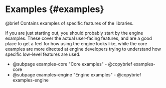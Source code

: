 # Examples {#examples}

@brief Contains examples of specific features of the libraries.

If you are just starting out, you should probably start by the engine examples.
These cover the actual user-facing features, and are a good place to get a feel
for how using the engine looks like, while the core examples are more directed
at engine developers trying to understand how specific low-level features are
used.

- @subpage examples-core "Core examples" - @copybrief examples-core
- @subpage examples-engine "Engine examples" - @copybrief examples-engine
